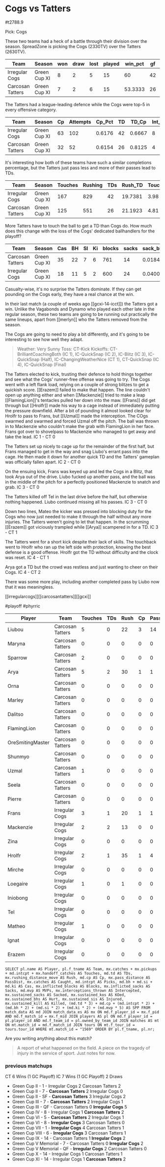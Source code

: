 # Cogs vs Tatters

#t2788.9

Pick: Cogs

These two teams had a heck of a battle through their division over the season. SpreadZone is picking the Cogs (2330TV) over the Tatters (2630TV).

| Team              | Season       | won  | draw | lost | played | win_pct | gf   | ga   | GF_match | GA_match | cas  | Cas_match | tcdiff | ff   |
|-------------------|--------------|------|------|------|--------|---------|------|------|----------|----------|------|-----------|--------|------|
| Irregular Cogs    | Green Cup XI |    8 |    2 |    5 |     15 |      60 |   42 |   34 |   2.8000 |   2.2667 |   18 |    1.2000 |      2 |   -1 |
| Carcosan Tatters  | Green Cup XI |    7 |    2 |    6 |     15 | 53.3333 |   26 | **22** | 1.7333 |   1.4667 |   36 |    2.4000 |     22 |    0 |

The Tatters had a league-leading defence while the Cogs were top-5 in every offensive category.

| Team              | Season       | Cp   | Attempts | Cp_Pct | TD   | TD_Cp  | Int_Thrown | Int_Rate | Handoff | Hand_Cp |
|-------------------|--------------|------|----------|--------|------|--------|------------|----------|---------|---------|
| Irregular Cogs    | Green Cup XI |   63 |      102 | 0.6176 |   42 | 0.6667 |          8 |   0.0784 |      11 |  0.1746 |
| Carcosan Tatters  | Green Cup XI |   32 |       52 | 0.6154 |   26 | 0.8125 |          4 |   0.0769 |       9 |  0.2813 |

It's interesting how both of these teams have such a similar completions percentage, but the Tatters just pass less and more of their passes lead to TDs.

| Team              | Season       | Touches | Rushing | TDs  | Rush_TD | Touches_TD |
|-------------------|--------------|---------|---------|------|---------|------------|
| Irregular Cogs    | Green Cup XI |     167 |     829 |   42 | 19.7381 |       3.98 |
| Carcosan Tatters  | Green Cup XI |     125 |     551 |   26 | 21.1923 |       4.81 |

More Tatters have to touch the ball to get a TD than Cogs do. How much does this change with the loss of the Cogs' dedicated ballhandlers for the playoff?

| Team              | Season       | Cas  | BH   | SI   | Ki   | blocks | sacks | sack_block | cas_block | knockdowns | down_block |
|-------------------|--------------|------|------|------|------|--------|-------|------------|-----------|------------|------------|
| Carcosan Tatters  | Green Cup XI |   35 |   22 |    7 |    6 |    761 |    14 |     0.0184 |    0.0460 |        396 |     0.5204 |
| Irregular Cogs    | Green Cup XI |   18 |   11 |    5 |    2 |    600 |    24 |     0.0400 |    0.0300 |        275 |     0.4583 |

Casualty-wise, it's no surprise the Tatters dominate. If they can get pounding on the Cogs early, they have a real chance at the win.

In their last match (a couple of weeks ago [[gcxi-14-icct]]) the Tatters got a win. Unlike the Vagabonds and Dynamo who played each other late in the regular season, these two teams are going to be running out practically the same lineups, apart from [[merlyn]] who the Tatters removed from the season.

The Cogs are going to need to play a bit differently, and it's going to be interesting to see how well they adapt.

> Weather: Very Sunny
> Toss: CT-Kick
> Kickoffs: CT-BrilliantCoachingBoth (IC 1), IC-QuickSnap (IC 2), IC-Blitz (IC 3), IC-QuickSnap (Half), IC-ChangingWeatherNice (CT 1), CT-QuickSnap (IC 4), IC-QuickSnap (Final)

The Tatters elected to kick, trusting their defence to hold things together and see what the Cogs' runner-free offense was going to try. The Cogs went with a left flank load, relying on a couple of strong blitzes to get a quickish score. [[Erazem]] failed to make that happen. The line couldn't open up anything either and when [[Mackenzie]] tried to make a leap [[FlamingLion]]'s tentacles pulled her down into the maw. [[Frans]] did get through but [[Hrolfr]] made his way to a cage instead of immediately putting the pressure downfield. After a bit of pounding it almost looked clear for Hrolfr to pass to Frans, but [[Uzmal]] made the interception. The COgs swarmed and swarmed and forced Uzmal off the pitch. The ball was thrown in to Mackenzie who couldn't make the grab with FlamingLion in her face. Frans got over to shovelpass to Mackenzie who managed to get away and take the lead. IC 1 - CT 0

The Tatters set up nicely to cage up for the remainder of the first half, but Frans managed to get in the way and snag Liubo's errant pass into the cage. He then made it down for another quick TD and the Tatters' gameplan was officially fallen apart. IC 2 - CT 0

On the ensuing kick, Frans was keyed up and led the Cogs in a Blitz, that took Arya out of the drive. Liubo fucked up another pass, and the ball was in the middle of the pitch for a perfectly positioned Mackenzie to snatch and grab. IC 3 - CT 0

The Tatters killed off Tel in the last drive before the half, but otherwise nothing happened. Liubo continued missing all his passes. IC 3 - CT 0

Down two lines, Mateo the kicker was pressed into blocking duty for the Cogs who now just needed to make it through the half without any more injuries. The Tatters weren't going to let that happen. In the scrumming [[Erazem]] got viciously trampled while [[Arya]] scampered in for a TD. IC 3 - CT 1

The Tatters went for a short kick despite their lack of skills. The touchback went to Hrolfr who ran up the left side with protection, knowing the best defense is a good offense. Hrolfr got the TD without difficulty and the clock was reset. IC 4 - CT 1

Arya got a TD but the crowd was restless and just wanting to cheer on their Cogs. IC 4 - CT 2

There was some more play, including another completed pass by Liubo now that it was meaningless.

[[irregularcogs]][[carcosantatters]][[gcxi]]

#playoff #phyrric 

| Player    | Team              | Touches | TDs  | Rush | Cp   | PassDist | Caught | Picks | Cas  | Blocks | Sacks | MVPs | Intercepted | Sacked | KOed | Hurt | Injured | Killed | SPP  |
|-----------|-------------------|---------|------|------|------|----------|--------|-------|------|--------|-------|------|-------------|--------|------|------|---------|--------|------|
| Liubou           | Carcosan Tatters |       5 |    0 |   22 |    3 |       14 |      0 |     0 |    0 |      1 |     0 |    0 |           0 |      0 |    0 |    0 |       0 |      0 |    3 |
| Maryna           | Carcosan Tatters |       0 |    0 |    0 |    0 |        0 |      0 |     0 |    0 |      2 |     0 |    0 |           0 |      0 |    0 |    0 |       0 |      0 |    0 |
| Sparrow          | Carcosan Tatters |       2 |    0 |    0 |    0 |        0 |      2 |     0 |    0 |      6 |     0 |    0 |           0 |      1 |    0 |    0 |       0 |      0 |    0 |
| Arya             | Carcosan Tatters |       5 |    2 |   30 |    1 |        1 |      3 |     0 |    0 |      1 |     0 |    1 |           0 |      1 |    0 |    0 |       0 |      0 |   12 |
| Orna             | Carcosan Tatters |       0 |    0 |    0 |    0 |        0 |      0 |     0 |    1 |     12 |     1 |    0 |           0 |      0 |    0 |    0 |       0 |      0 |    2 |
| Marley           | Carcosan Tatters |       0 |    0 |    0 |    0 |        0 |      0 |     0 |    1 |     13 |     0 |    0 |           0 |      0 |    1 |    0 |       0 |      0 |    2 |
| Dalitso          | Carcosan Tatters |       0 |    0 |    0 |    0 |        0 |      0 |     0 |    1 |      7 |     0 |    0 |           0 |      0 |    0 |    0 |       0 |      0 |    2 |
| FlamingLion      | Carcosan Tatters |       0 |    0 |    0 |    0 |        0 |      0 |     0 |    0 |     11 |     0 |    0 |           0 |      0 |    0 |    0 |       0 |      0 |    0 |
| OreSmitingMaster | Carcosan Tatters |       0 |    0 |    0 |    0 |        0 |      0 |     0 |    1 |      7 |     0 |    0 |           0 |      0 |    0 |    0 |       0 |      0 |    2 |
| Shunmyo          | Carcosan Tatters |       0 |    0 |    0 |    0 |        0 |      0 |     0 |    0 |      9 |     0 |    0 |           0 |      0 |    0 |    0 |       0 |      0 |    0 |
| Uzmal            | Carcosan Tatters |       1 |    0 |    0 |    0 |        0 |      0 |     1 |    0 |      0 |     0 |    0 |           0 |      0 |    0 |    1 |       0 |      0 |    2 |
| Seela            | Carcosan Tatters |       0 |    0 |    0 |    0 |        0 |      0 |     0 |    0 |      1 |     0 |    0 |           0 |      0 |    0 |    0 |       0 |      0 |    0 |
| Pierre           | Carcosan Tatters |       0 |    0 |    0 |    0 |        0 |      0 |     0 |    1 |      9 |     0 |    0 |           0 |      0 |    0 |    0 |       0 |      0 |    2 |
| Frans            | Irregular Cogs   |       3 |    1 |   20 |    1 |        1 |      1 |     0 |    1 |      3 |     0 |    0 |           0 |      0 |    0 |    0 |       0 |      0 |    6 |
| Mackenzie        | Irregular Cogs   |       2 |    2 |   13 |    0 |        0 |      1 |     0 |    0 |      4 |     1 |    0 |           0 |      0 |    0 |    0 |       0 |      0 |    6 |
| Zina             | Irregular Cogs   |       0 |    0 |    0 |    0 |        0 |      0 |     0 |    0 |      8 |     1 |    0 |           0 |      0 |    0 |    0 |       0 |      0 |    0 |
| Hrolfr           | Irregular Cogs   |       2 |    1 |   35 |    1 |        4 |      0 |     0 |    0 |      2 |     0 |    1 |           1 |      1 |    0 |    0 |       0 |      0 |    9 |
| Mirche           | Irregular Cogs   |       0 |    0 |    0 |    0 |        0 |      0 |     0 |    0 |      0 |     0 |    0 |           0 |      0 |    0 |    1 |       0 |      0 |    0 |
| Loegaire         | Irregular Cogs   |       1 |    0 |    1 |    0 |        0 |      0 |     0 |    0 |      4 |     0 |    0 |           0 |      0 |    0 |    0 |       0 |      0 |    0 |
| Iniobong         | Irregular Cogs   |       0 |    0 |    0 |    0 |        0 |      0 |     0 |    0 |      2 |     0 |    0 |           0 |      0 |    0 |    0 |       0 |      0 |    0 |
| Tel              | Irregular Cogs   |       0 |    0 |    0 |    0 |        0 |      0 |     0 |    0 |      1 |     0 |    0 |           0 |      0 |    0 |    0 |       0 |      1 |    0 |
| Matheo           | Irregular Cogs   |       1 |    0 |    0 |    0 |        0 |      0 |     0 |    0 |      4 |     0 |    0 |           0 |      0 |    0 |    0 |       0 |      0 |    0 |
| Ignat            | Irregular Cogs   |       0 |    0 |    0 |    0 |        0 |      0 |     0 |    0 |      8 |     0 |    0 |           0 |      0 |    0 |    0 |       0 |      0 |    0 |
| Erazem           | Irregular Cogs   |       0 |    0 |    0 |    0 |        0 |      0 |     0 |    0 |      6 |     0 |    0 |           0 |      0 |    1 |    0 |       0 |      1 |    0 |


```
SELECT pl.name AS Player, pl.f_tname AS Team, mx.catches + mx.pickups + md.intcpt + mx.handoff_catches AS Touches, md.td AS TDs, mx.rushing_distance_move AS Rush, md.cp AS Cp,	mx.pass_distance AS PassDist, mx.catches AS Caught, md.intcpt AS Picks, md.bh + md.si + md.ki AS Cas, mx.inflicted_blocks AS Blocks, mx.inflicted_sacks AS Sacks, md.mvp AS MVPs, mx.interceptions_thrown AS Intercepted, mx.sustained_sacks AS Sacked, mx.sustained_kos AS KOed, mx.sustained_bhs AS Hurt, mx.sustained_sis AS Injured, mx.sustained_kill AS Killed, (md.td * 3) + md.cp + (md.intcpt * 2) + (md.bh * 2) + (md.si * 2) + (md.ki * 2) + (md.mvp * 5) AS SPP FROM match_data AS md JOIN match_data_es AS mx ON md.f_player_id = mx.f_pid AND md.f_match_id = mx.f_mid JOIN players AS pl ON md.f_player_id = pl.player_id AND md.f_team_id = pl.owned_by_team_id JOIN matches AS mt ON mt.match_id = md.f_match_id JOIN tours ON mt.f_tour_id = tours.tour_id WHERE mt.match_id = "1569" ORDER BY pl.f_tname, pl.nr;
```


Are you writing anything about this match?

> A report of what happened on the field.
> A piece on the tragedy of injury in the service of sport.
> Just notes for now.

### previous matchups

CT 6 Wins (1 GC Playoff)
IC 7 Wins (1 GC Playoff)
2 Draws

* Green Cup II - 1 - Irregular Cogs 2 Carcosan Tatters 2
* Green Cup II - 7 - **Carcosan Tatters** 2 Irregular Cogs 0
* Green Cup II - SF - **Carcosan Tatters** 3 Irregular Cogs 2
* Green Cup III - 7 - **Carcosan Tatters** 2 Irregular Cogs 1
* Green Cup III - QF - Carcosan Tatters 0 **Irregular Cogs** 5
* Green Cup IV - 8 - Irregular Cogs 1 **Carcosan Tatters** 2
* Green Cup VI - 5 - **Carcosan Tatters** 2 Irregular Cogs 1
* Green Cup VI - 8 - **Irregular Cogs** 3 Carcosan Tatters 0
* Green Cup VII - 1 - **Irregular Cogs** 4 Carcosan Tatters 1
* Green Cup VIII - 6 - **Irregular Cogs** 3 Carcosan Tatters 1
* Green Cup IX - 14 - Carcosan Tatters 1 **Irregular Cogs** 2
* Green Cup V Memorial - 7 - Carcosan Tatters 0 **Irregular Cogs** 2
* Green Cup V Memorial - QF - **Irregular Cogs** 2 Carcosan Tatters 0
* Green Cup X - 14 - Irregular Cogs 1 Carcosan Tatters 1
* Green Cup XI - 14 - Irregular Cogs 1 **Carcosan Tatters** 2